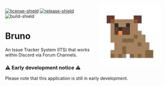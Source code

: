 [license]: LICENSE
[license-shield]: https://img.shields.io/badge/License-MIT-yellow.svg
[release]: https://github.com/BurrowStudios/Bruno/releases
[release-shield]: https://img.shields.io/github/release/BurrowStudios/Bruno.svg
[build-shield]: https://img.shields.io/github/actions/workflow/status/BurrowStudios/Bruno/build.yaml

<!--suppress CheckImageSize, HtmlRequiredAltAttribute -->
<img align="right" src=".github/Bruno.png" height="200" width="200">

[![license-shield][]][license]
[![release-shield][]][release]
![build-shield][]

# Bruno

An Issue Tracker System (ITS) that works within Discord via Forum Channels.

### ⚠️ Early development notice ⚠️

Please note that this application is still in early development.